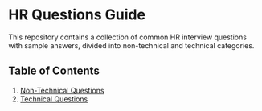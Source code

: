 # HR Questions Guide

This repository contains a collection of common HR interview questions with sample answers, divided into non-technical and technical categories.

## Table of Contents

1. [Non-Technical Questions](non_technical_questions.md)
2. [Technical Questions](technical_questions.md)
